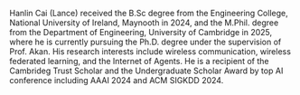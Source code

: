Hanlin Cai (Lance) received the B.Sc degree from the Engineering College, National University of Ireland, Maynooth in 2024, and the M.Phil. degree from the Department of Engineering, University of Cambridge in 2025, where he is currently pursuing the Ph.D. degree under the supervision of Prof. Akan. His research interests include wireless communication, wireless federated learning, and the Internet of Agents. He is a recipient of the Cambrideg Trust Scholar and the Undergraduate Scholar Award by top AI conference including AAAI 2024 and ACM SIGKDD 2024.